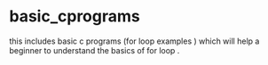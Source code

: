 # basic_cprograms
this includes basic c programs (for loop examples ) which will help a beginner to understand the basics of for loop . 
